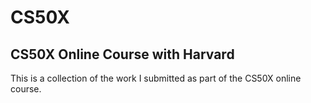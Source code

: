 # CS50X
## CS50X Online Course with Harvard

This is a collection of the work I submitted as part of the CS50X online course.
